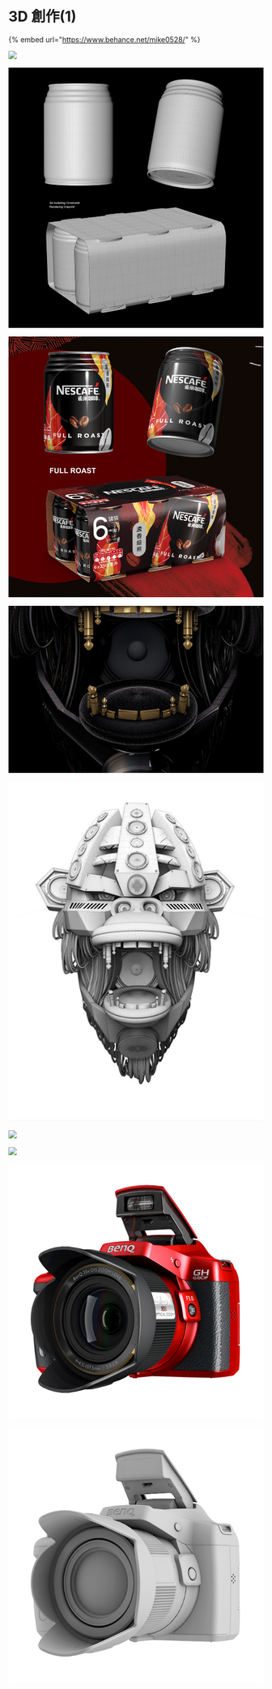 # 3D 創作\(1\)

{% embed url="https://www.behance.net/mike0528/" %}

![](.gitbook/assets/zoefone.gif)

![](.gitbook/assets/image%20%2822%29.png)

![](.gitbook/assets/image%20%282%29.png)

![](.gitbook/assets/image%20%2831%29.png)

![](.gitbook/assets/image%20%2810%29.png)

![](.gitbook/assets/image%20%2826%29.png)

![](.gitbook/assets/image%20%2813%29.png)

![](.gitbook/assets/image%20%2827%29.png)

![](.gitbook/assets/image%20%2830%29.png)

